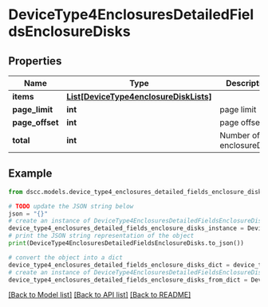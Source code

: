 # DeviceType4EnclosuresDetailedFieldsEnclosureDisks


## Properties

Name | Type | Description | Notes
------------ | ------------- | ------------- | -------------
**items** | [**List[DeviceType4enclosureDiskLists]**](DeviceType4enclosureDiskLists.md) |  | [optional] 
**page_limit** | **int** | page limit | [optional] 
**page_offset** | **int** | page offset | [optional] 
**total** | **int** | Number of enclosureDisks | [optional] 

## Example

```python
from dscc.models.device_type4_enclosures_detailed_fields_enclosure_disks import DeviceType4EnclosuresDetailedFieldsEnclosureDisks

# TODO update the JSON string below
json = "{}"
# create an instance of DeviceType4EnclosuresDetailedFieldsEnclosureDisks from a JSON string
device_type4_enclosures_detailed_fields_enclosure_disks_instance = DeviceType4EnclosuresDetailedFieldsEnclosureDisks.from_json(json)
# print the JSON string representation of the object
print(DeviceType4EnclosuresDetailedFieldsEnclosureDisks.to_json())

# convert the object into a dict
device_type4_enclosures_detailed_fields_enclosure_disks_dict = device_type4_enclosures_detailed_fields_enclosure_disks_instance.to_dict()
# create an instance of DeviceType4EnclosuresDetailedFieldsEnclosureDisks from a dict
device_type4_enclosures_detailed_fields_enclosure_disks_from_dict = DeviceType4EnclosuresDetailedFieldsEnclosureDisks.from_dict(device_type4_enclosures_detailed_fields_enclosure_disks_dict)
```
[[Back to Model list]](../README.md#documentation-for-models) [[Back to API list]](../README.md#documentation-for-api-endpoints) [[Back to README]](../README.md)


